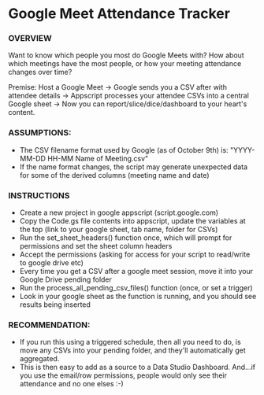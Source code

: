 # Google Meet Attendance Tracker

### OVERVIEW

Want to know which people you most do Google Meets with? How about which meetings have the most people, or how your meeting attendance changes over time?

Premise: 
Host a Google Meet -> Google sends you a CSV after with attendee details -> Appscript processes your attendee CSVs into a central Google sheet -> Now you can report/slice/dice/dashboard to your heart's content.


### ASSUMPTIONS:
 - The CSV filename format used by Google (as of October 9th) is: "YYYY-MM-DD HH-MM Name of Meeting.csv"
 - If the name format changes, the script may generate unexpected data for some of the derived columns (meeting name and date)
 
### INSTRUCTIONS
 - Create a new project in google appscript (script.google.com)
 - Copy the Code.gs file contents into appscript, update the variables at the top (link to your google sheet, tab name, folder for CSVs)
 - Run the set_sheet_headers() function once, which will prompt for permissions and set the sheet column headers
 - Accept the permissions (asking for access for your script to read/write to google drive etc)
 - Every time you get a CSV after a google meet session, move it into your Google Drive pending folder
 - Run the process_all_pending_csv_files() function (once, or set a trigger)
 - Look in your google sheet as the function is running, and you should see results being inserted

### RECOMMENDATION:
 - If you run this using a triggered schedule, then all you need to do, is move any CSVs into your pending folder, and they'll automatically get aggregated.
 - This is then easy to add as a source to a Data Studio Dashboard. And...if you use the email/row permissions, people would only see their attendance and no one elses :-)
